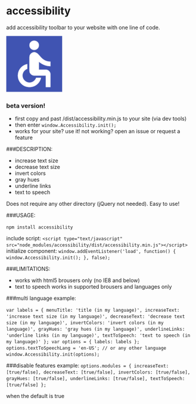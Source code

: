 # accessibility
add accessibility toolbar to your website with one line of code.

![Alt text](/accessibility.png "accessibility icon")

### beta version!
  * first copy and past /dist/accessibility.min.js to your site (via dev tools)
  * then enter `window.Accessibility.init();`
  * works for your site? use it! not working? open an issue or request a feature

###DESCRIPTION:
* increase text size
* decrease text size
* invert colors
* gray hues
* underline links
* text to speech 

Does not require any other directory (jQuery not needed).
Easy to use!

###USAGE:

`npm install accessibility`

include script:
`<script type="text/javascript" src="node_modules/accessibility/dist/accessibility.min.js"></script>`
initialize component:
`window.addEventListener('load', function() {
    window.Accessibility.init();
}, false);`

###LIMITATIONS:
* works with html5 brousers only (no IE8 and below)
* text to speech works in supported brousers and languages only

###multi language example:

`var labels = {
    menuTitle: 'title (in my language)',
    increaseText: 'increase text size (in my language)',
    decreaseText: 'decrease text size (in my language)',
    invertColors: 'invert colors (in my language)',
    grayHues: 'gray hues (in my language)',
    underlineLinks: 'underline links (in my language)',
    textToSpeech: 'text to speech (in my language)'
};
var options = { labels: labels };
options.textToSpeechLang = 'en-US'; // or any other language
window.Accessibility.init(options);`

###disable features example:
`options.modules = {
    increaseText: [true/false],
    decreaseText: [true/false],
    invertColors: [true/false],
    grayHues: [true/false],
    underlineLinks: [true/false],
    textToSpeech: [true/false]
};`

when the default is true